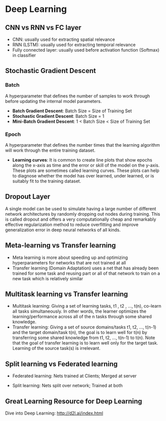# Deep Learning


## CNN vs RNN vs FC layer
- CNN: usually used for extracting spatial relevance
- RNN (LSTM): usually used for extracting temporal relevance
- Fully connected layer: usually used before activation function (Softmax) in classifier

## Stochastic Gradient Descent
 
### Batch

A hyperparameter that defines the number of samples to work through before updating the internal model parameters.

- **Batch Gradient Descent**: Batch Size = Size of Training Set
- **Stochastic Gradient Descent**: Batch Size = 1
- **Mini-Batch Gradient Descent**: 1 < Batch Size < Size of Training Set

### Epoch

A hyperparameter that defines the number times that the learning algorithm will work through the entire training dataset.

- **Learning curves**: 
It is common to create line plots that show epochs along the x-axis as time and the error or skill of the model on the y-axis. These plots are sometimes called learning curves. These plots can help to diagnose whether the model has over learned, under learned, or is suitably fit to the training dataset.

## Dropout Layer

A single model can be used to simulate having a large number of different network architectures by randomly dropping out nodes during training. This is called dropout and offers a very computationally cheap and remarkably effective regularization method to reduce overfitting and improve generalization error in deep neural networks of all kinds.


## Meta-learning vs Transfer learning

- Meta learning is more about speeding up and optimizing hyperparameters for networks that are not trained at all
- Transfer learning (Domain Adaptation) uses a net that has already been trained for some task and reusing part or all of that network to train on a new task which is relatively similar

## Multitask learning vs Transfer learning

- Multitask learning: Giving a set of learning tasks, t1 , t2 , …, t(n), co-learn all tasks simultaneously. In other words, the learner optimizes the learning/performance across all of the n tasks through some shared knowledge.
- Transfer learning: Giving a set of source domains/tasks t1, t2, …, t(n-1) and the target domain/task t(n), the goal is to learn well for t(n) by transferring some shared knowledge from t1, t2, …, t(n-1) to t(n). Note that the goal of transfer learning is to learn well only for the target task. Learning of the source task(s) is irrelevant.

## Split learning vs Federated learning

- Federated learning: Nets trained at Clients; Merged at server

- Split learning: Nets split over network; Trained at both


## Great Learning Resource for Deep Learning

Dive into Deep Learning: http://d2l.ai/index.html